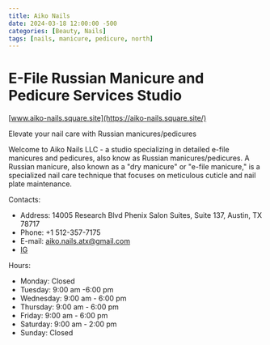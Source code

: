 ```yaml
---
title: Aiko Nails
date: 2024-03-18 12:00:00 -500
categories: [Beauty, Nails]
tags: [nails, manicure, pedicure, north]
---
```


# E-File Russian Manicure and Pedicure Services Studio

[www.aiko-nails.square.site](https://aiko-nails.square.site/)

Elevate your nail care with Russian manicures/pedicures

Welcome to Aiko Nails LLC - a studio specializing in detailed e-file manicures and pedicures, also know as Russian manicures/pedicures. A Russian manicure, also known as a "dry manicure" or "e-file manicure," is a specialized nail care technique that focuses on meticulous cuticle and nail plate maintenance.


 

Contacts: 
* Address: 14005 Research Blvd Phenix Salon Suites, Suite 137, Austin, TX 78717
* Phone: +1 512-357-7175 
* E-mail: aiko.nails.atx@gmail.com
* [IG](https://www.instagram.com/aiko_nails.atx/)

Hours:
* Monday: Closed
* Tuesday: 9:00 am -6:00 pm
* Wednesday: 9:00 am - 6:00 pm
* Thursday: 9:00 am - 6:00 pm
* Friday: 9:00 am - 6:00 pm
* Saturday: 9:00 am - 2:00 pm
* Sunday: Closed